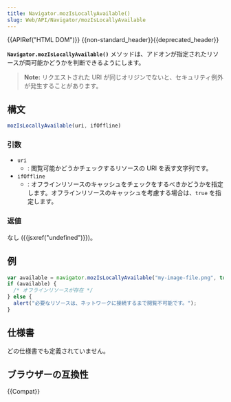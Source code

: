 ```yaml
---
title: Navigator.mozIsLocallyAvailable()
slug: Web/API/Navigator/mozIsLocallyAvailable
---
```

{{APIRef("HTML DOM")}} {{non-standard_header}}{{deprecated_header}}

**`Navigator.mozIsLocallyAvailable()`** メソッドは、アドオンが指定されたリソースが両可能かどうかを判断できるようにします。

> **Note:** リクエストされた URI が同じオリジンでないと、セキュリティ例外が発生することがあります。

## 構文

```js
mozIsLocallyAvailable(uri, ifOffline)
```

### 引数

- `uri`
  - : 閲覧可能かどうかチェックするリソースの URI を表す文字列です。
- `ifOffline`
  - : オフラインリソースのキャッシュをチェックをするべきかどうかを指定します。オフラインリソースのキャッシュを考慮する場合は、`true` を指定します。

### 返値

なし ({{jsxref("undefined")}})。

## 例

```js
var available = navigator.mozIsLocallyAvailable("my-image-file.png", true);
if (available) {
  /* オフラインリソースが存在 */
} else {
  alert("必要なリソースは、ネットワークに接続するまで閲覧不可能です。");
}
```

## 仕様書

どの仕様書でも定義されていません。

## ブラウザーの互換性

{{Compat}}
